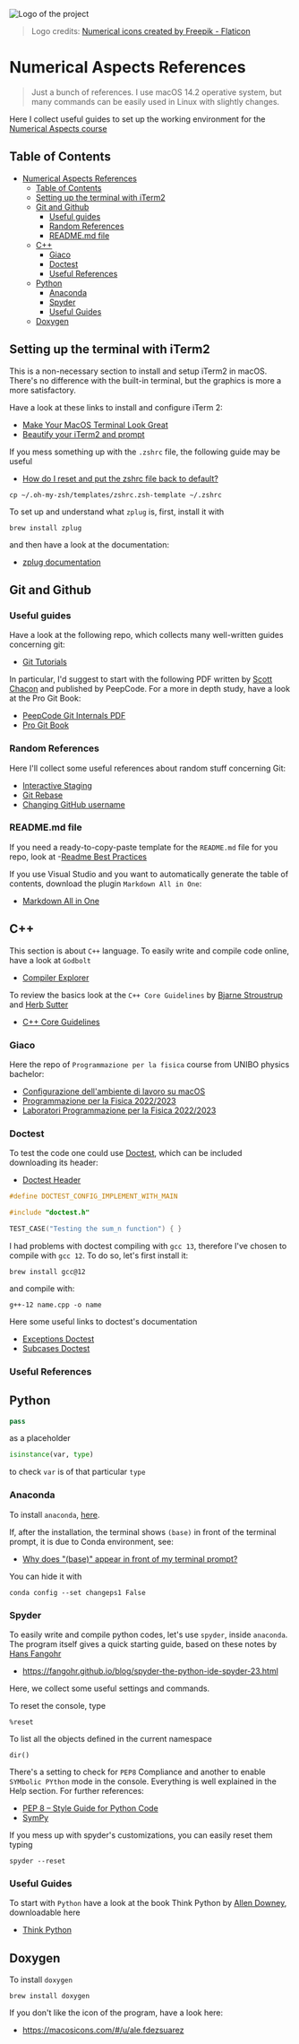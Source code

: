 ![Logo of the project](<img src="https://github.com/giancarlooancia/numerical-aspects/media/logo.png" width="48">)
> Logo credits: <a href="https://www.flaticon.com/free-icons/numerical" title="numerical icons">Numerical icons created by Freepik - Flaticon</a>

# Numerical Aspects References
> Just a bunch of references. I use macOS 14.2 operative system, but many commands can be easily used in Linux with slightly changes. 

Here I collect useful guides to set up the working environment for the [Numerical Aspects course](https://github.com/paolofinelli)

## Table of Contents
- [Numerical Aspects References](#numerical-aspects-references)
  - [Table of Contents](#table-of-contents)
  - [Setting up the terminal with iTerm2](#setting-up-the-terminal-with-iterm2)
  - [Git and Github](#git-and-github)
    - [Useful guides](#useful-guides)
    - [Random References](#random-references)
    - [README.md file](#readmemd-file)
  - [C++](#c)
    - [Giaco](#giaco)
    - [Doctest](#doctest)
    - [Useful References](#useful-references)
  - [Python](#python)
    - [Anaconda](#anaconda)
    - [Spyder](#spyder)
    - [Useful Guides](#useful-guides-1)
  - [Doxygen](#doxygen)

## Setting up the terminal with iTerm2

This is a non-necessary section to install and setup iTerm2 in macOS. There's no difference with the built-in terminal, but the graphics is more a more satisfactory.


Have a look at these links to install and configure iTerm 2:
- [Make Your MacOS Terminal Look Great](https://blog.protein.tech/make-your-macos-terminal-look-great-76dceb96607e)
- [Beautify your iTerm2 and prompt](https://medium.com/airfrance-klm/beautify-your-iterm2-and-prompt-40f148761a49)


If you mess something up with the `.zshrc` file, the following guide may be useful
- [How do I reset and put the zshrc file back to default?](https://stackoverflow.com/questions/45112197/how-do-i-reset-and-put-the-zshrc-file-back-to-default)

```shell
cp ~/.oh-my-zsh/templates/zshrc.zsh-template ~/.zshrc
```


To set up and understand what `zplug` is, first, install it with

```shell
brew install zplug
```

and then have a look at the documentation:
- [zplug documentation](https://github.com/zplug/zplug)



## Git and Github

### Useful guides
Have a look at the following repo, which collects many well-written guides concerning git:
- [Git Tutorials](https://gist.github.com/jaseemabid/1321592)

In particular, I'd suggest to start with the following PDF written by [Scott Chacon](https://github.com/schacon) and published by PeepCode. For a more in depth study, have a look at the Pro Git Book:
- [PeepCode Git Internals PDF](https://github.com/pluralsight/git-internals-pdf)
- [Pro Git Book](https://git-scm.com/book/en/v2)


### Random References
Here I'll collect some useful references about random stuff concerning Git:
- [Interactive Staging](https://git-scm.com/book/en/v2/Git-Tools-Interactive-Staging)
- [Git Rebase](https://www.simplilearn.com/what-is-git-rebase-command-article#:~:text=A%20Git%20rebase%20changes%20the,branch%20from%20a%20different%20commit)
- [Changing GitHub username](https://www.freecodecamp.org/news/a-quick-guide-to-changing-your-github-username/)


### README.md file
If you need a ready-to-copy-paste template for the `README.md` file for you repo, look at
-[Readme Best Practices](https://github.com/jehna/readme-best-practices)

If you use Visual Studio and you want to automatically generate the table of contents, download the plugin `Markdown All in One`:
- [Markdown All in One](https://marketplace.visualstudio.com/items?itemName=yzhang.markdown-all-in-one)


## C++
This section is about `C++` language. To easily write and compile code online, have a look at `Godbolt`
- [Compiler Explorer](https://godbolt.org)

To review the basics look at the `C++ Core Guidelines` by [Bjarne Stroustrup](https://www.stroustrup.com) and [Herb Sutter](https://herbsutter.com)
- [C++ Core Guidelines](https://isocpp.github.io/CppCoreGuidelines/CppCoreGuidelines)

### Giaco
Here the repo of `Programmazione per la fisica` course from UNIBO physics bachelor:
- [Configurazione dell'ambiente di lavoro su macOS](https://github.com/Programmazione-per-la-Fisica/howto/blob/main/other-OSes/macOSGuide.md)
- [Programmazione per la Fisica 2022/2023](https://github.com/Programmazione-per-la-Fisica/pf2022?tab=readme-ov-file)
- [Laboratori Programmazione per la Fisica 2022/2023](https://github.com/Programmazione-per-la-Fisica/labs2022)

### Doctest
To test the code one could use [Doctest](https://github.com/doctest/doctest), which can be included downloading its header:
- [Doctest Header](https://raw.githubusercontent.com/doctest/doctest/master/doctest/doctest.h)

```c++
#define DOCTEST_CONFIG_IMPLEMENT_WITH_MAIN

#include "doctest.h"

TEST_CASE("Testing the sum_n function") { }
```

I had problems with doctest compiling with `gcc 13`, therefore I've chosen to compile with `gcc 12`. To do so, let's first install it:

```shell
brew install gcc@12
```

and compile with:

```shell
g++-12 name.cpp -o name
```

Here some useful links to doctest's documentation
- [Exceptions Doctest](https://github.com/doctest/doctest/blob/master/doc/markdown/assertions.md#exceptions)
- [Subcases Doctest](https://github.com/doctest/doctest/blob/master/doc/markdown/tutorial.md#test-cases-and-subcases)



### Useful References

## Python

```python
pass
```
as a placeholder

```python
isinstance(var, type)
```
to check `var` is of that particular `type`

### Anaconda

To install `anaconda`, [here](https://www.anaconda.com/download).

If, after the installation, the terminal shows `(base)` in front of the terminal prompt, it is due to Conda environment, see:
- [Why does "(base)" appear in front of my terminal prompt?](https://askubuntu.com/questions/1026383/why-does-base-appear-in-front-of-my-terminal-prompt)

You can hide it with

```shell
conda config --set changeps1 False
```

### Spyder
To easily write and compile python codes, let's use `spyder`, inside `anaconda`. The program itself gives a quick starting guide, based on these notes by [Hans Fangohr](https://fangohr.github.io)
- https://fangohr.github.io/blog/spyder-the-python-ide-spyder-23.html

Here, we collect some useful settings and commands.

To reset the console, type
```shell
%reset
```

To list all the objects defined in the current namespace
```shell
dir()
```

There's a setting to check for `PEP8` Compliance and another to enable `SYMbolic PYthon` mode in the console. Everything is well explained in the Help section. For further references:
- [PEP 8 – Style Guide for Python Code](https://peps.python.org/pep-0008/)
- [SymPy](https://www.sympy.org/en/index.html)

If you mess up with spyder's customizations, you can easily reset them typing
```shell
spyder --reset
```

### Useful Guides
To start with `Python` have a look at the book Think Python by [Allen Downey](https://www.allendowney.com/wp/), downloadable here
- [Think Python](https://greenteapress.com/thinkpython2/thinkpython2.pdf)


## Doxygen
To install `doxygen`

```shell
brew install doxygen
```

If you don't like the icon of the program, have a look here:
- https://macosicons.com/#/u/ale.fdezsuarez
